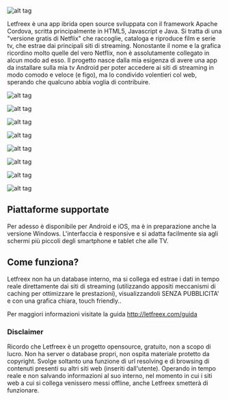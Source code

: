 ![alt tag](https://github.com/Be4t5/Netfreex/blob/master/screenshots/logo.png)

Letfreex è una app ibrida open source sviluppata con il framework Apache Cordova, scritta principalmente in HTML5, Javascript e Java.
Si tratta di una "versione gratis di Netflix" che raccoglie, cataloga e riproduce film e serie tv, che estrae dai principali siti di streaming. Nonostante il nome e la grafica ricordino molto quelle del vero Netflix, non è assolutamente collegato in alcun modo ad esso.
Il progetto nasce dalla mia esigenza di avere una app da installare sulla mia tv Android per poter accedere ai siti di streaming in modo comodo e veloce (e figo), ma lo condivido volentieri col web, sperando che qualcuno abbia voglia di contribuire.

![alt tag](https://github.com/Be4t5/Netfreex/blob/master/screenshots/netfreex1.png)

![alt tag](https://github.com/Be4t5/Netfreex/blob/master/screenshots/netfreex2.png)

![alt tag](https://github.com/Be4t5/Netfreex/blob/master/screenshots/netfreex3.png)

![alt tag](https://github.com/Be4t5/Netfreex/blob/master/screenshots/netfreex4.png)

![alt tag](https://github.com/Be4t5/Netfreex/blob/master/screenshots/netfreex5.png)

![alt tag](https://github.com/Be4t5/Netfreex/blob/master/screenshots/netfreex6.png)

![alt tag](https://github.com/Be4t5/Netfreex/blob/master/screenshots/netfreex7.png)

![alt tag](https://github.com/Be4t5/Netfreex/blob/master/screenshots/netfreex8.png)

## Piattaforme supportate

Per adesso è disponibile per Android e iOS, ma è in preparazione anche la versione Windows.
L'interfaccia è responsive e si adatta facilmente sia agli schermi più piccoli degli smartphone e tablet che alle TV.

## Come funziona?

Letfreex non ha un database interno, ma si collega ed estrae i dati in tempo reale direttamente dai siti di streaming (utilizzando appositi meccanismi di caching per ottimizzare le prestazioni), visualizzandoli SENZA PUBBLICITA' e con una grafica chiara, touch friendly..

Per maggiori informazioni visitate la guida http://letfreex.com/guida

### Disclaimer

Ricordo che Letfreex è un progetto opensource, gratuito, non a scopo di lucro. Non ha server o database propri, non ospita materiale protetto da copyright. Svolge soltanto una funzione di url resolving e di browsing di contenuti presenti su altri siti web (inseriti dall'utente). Operando in tempo reale e non salvando informazioni al suo interno, nel momento in cui i siti web a cui si collega venissero messi offline, anche Letfreex smetterà di funzionare.
